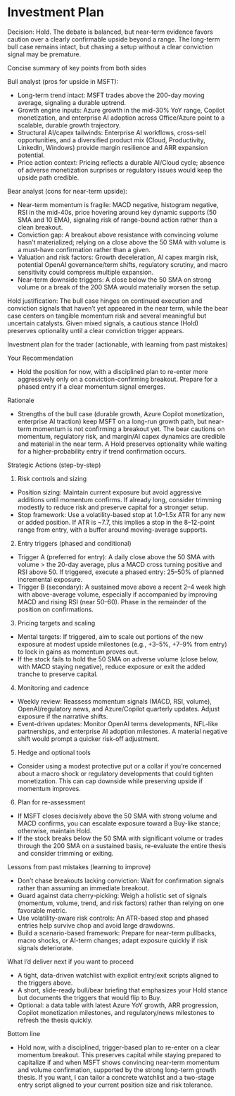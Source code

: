 # Investment Plan

Decision: Hold. The debate is balanced, but near-term evidence favors caution over a clearly confirmable upside beyond a range. The long-term bull case remains intact, but chasing a setup without a clear conviction signal may be premature.

Concise summary of key points from both sides

Bull analyst (pros for upside in MSFT):
- Long-term trend intact: MSFT trades above the 200-day moving average, signaling a durable uptrend.
- Growth engine inputs: Azure growth in the mid-30% YoY range, Copilot monetization, and enterprise AI adoption across Office/Azure point to a scalable, durable growth trajectory.
- Structural AI/capex tailwinds: Enterprise AI workflows, cross-sell opportunities, and a diversified product mix (Cloud, Productivity, LinkedIn, Windows) provide margin resilience and ARR expansion potential.
- Price action context: Pricing reflects a durable AI/Cloud cycle; absence of adverse monetization surprises or regulatory issues would keep the upside path credible.

Bear analyst (cons for near-term upside):
- Near-term momentum is fragile: MACD negative, histogram negative, RSI in the mid-40s, price hovering around key dynamic supports (50 SMA and 10 EMA), signaling risk of range-bound action rather than a clean breakout.
- Conviction gap: A breakout above resistance with convincing volume hasn’t materialized; relying on a close above the 50 SMA with volume is a must-have confirmation rather than a given.
- Valuation and risk factors: Growth deceleration, AI capex margin risk, potential OpenAI governance/term shifts, regulatory scrutiny, and macro sensitivity could compress multiple expansion.
- Near-term downside triggers: A close below the 50 SMA on strong volume or a break of the 200 SMA would materially worsen the setup.

Hold justification: The bull case hinges on continued execution and conviction signals that haven’t yet appeared in the near term, while the bear case centers on tangible momentum risk and several meaningful but uncertain catalysts. Given mixed signals, a cautious stance (Hold) preserves optionality until a clear conviction trigger appears.

Investment plan for the trader (actionable, with learning from past mistakes)

Your Recommendation
- Hold the position for now, with a disciplined plan to re-enter more aggressively only on a conviction-confirming breakout. Prepare for a phased entry if a clear momentum signal emerges.

Rationale
- Strengths of the bull case (durable growth, Azure Copilot monetization, enterprise AI traction) keep MSFT on a long-run growth path, but near-term momentum is not confirming a breakout yet. The bear cautions on momentum, regulatory risk, and margin/AI capex dynamics are credible and material in the near term. A Hold preserves optionality while waiting for a higher-probability entry if trend confirmation occurs.

Strategic Actions (step-by-step)
1) Risk controls and sizing
- Position sizing: Maintain current exposure but avoid aggressive additions until momentum confirms. If already long, consider trimming modestly to reduce risk and preserve capital for a stronger setup.
- Stop framework: Use a volatility-based stop at 1.0–1.5x ATR for any new or added position. If ATR is ~7.7, this implies a stop in the 8–12-point range from entry, with a buffer around moving-average supports.
2) Entry triggers (phased and conditional)
- Trigger A (preferred for entry): A daily close above the 50 SMA with volume > the 20-day average, plus a MACD cross turning positive and RSI above 50. If triggered, execute a phased entry: 25–50% of planned incremental exposure.
- Trigger B (secondary): A sustained move above a recent 2–4 week high with above-average volume, especially if accompanied by improving MACD and rising RSI (near 50–60). Phase in the remainder of the position on confirmations.
3) Pricing targets and scaling
- Mental targets: If triggered, aim to scale out portions of the new exposure at modest upside milestones (e.g., +3–5%, +7–9% from entry) to lock in gains as momentum proves out.
- If the stock fails to hold the 50 SMA on adverse volume (close below, with MACD staying negative), reduce exposure or exit the added tranche to preserve capital.
4) Monitoring and cadence
- Weekly review: Reassess momentum signals (MACD, RSI, volume), OpenAI/regulatory news, and Azure/Copilot quarterly updates. Adjust exposure if the narrative shifts.
- Event-driven updates: Monitor OpenAI terms developments, NFL-like partnerships, and enterprise AI adoption milestones. A material negative shift would prompt a quicker risk-off adjustment.
5) Hedge and optional tools
- Consider using a modest protective put or a collar if you’re concerned about a macro shock or regulatory developments that could tighten monetization. This can cap downside while preserving upside if momentum improves.
6) Plan for re-assessment
- If MSFT closes decisively above the 50 SMA with strong volume and MACD confirms, you can escalate exposure toward a Buy-like stance; otherwise, maintain Hold.
- If the stock breaks below the 50 SMA with significant volume or trades through the 200 SMA on a sustained basis, re-evaluate the entire thesis and consider trimming or exiting.

Lessons from past mistakes (learning to improve)
- Don’t chase breakouts lacking conviction: Wait for confirmation signals rather than assuming an immediate breakout.
- Guard against data cherry-picking: Weigh a holistic set of signals (momentum, volume, trend, and risk factors) rather than relying on one favorable metric.
- Use volatility-aware risk controls: An ATR-based stop and phased entries help survive chop and avoid large drawdowns.
- Build a scenario-based framework: Prepare for near-term pullbacks, macro shocks, or AI-term changes; adapt exposure quickly if risk signals deteriorate.

What I’d deliver next if you want to proceed
- A tight, data-driven watchlist with explicit entry/exit scripts aligned to the triggers above.
- A short, slide-ready bull/bear briefing that emphasizes your Hold stance but documents the triggers that would flip to Buy.
- Optional: a data table with latest Azure YoY growth, ARR progression, Copilot monetization milestones, and regulatory/news milestones to refresh the thesis quickly.

Bottom line
- Hold now, with a disciplined, trigger-based plan to re-enter on a clear momentum breakout. This preserves capital while staying prepared to capitalize if and when MSFT shows convincing near-term momentum and volume confirmation, supported by the strong long-term growth thesis. If you want, I can tailor a concrete watchlist and a two-stage entry script aligned to your current position size and risk tolerance.
